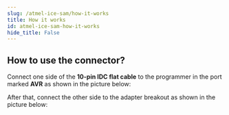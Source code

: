 ```yaml
---
slug: /atmel-ice-sam/how-it-works 
title: How it works
id: atmel-ice-sam-how-it-works 
hide_title: False
---  
```


## How to use the connector?

Connect one side of the **10-pin IDC flat cable** to the programmer in the port marked **AVR** as shown in the picture below:

<CenteredImage src="/img/atmel-ice-sam/step1.png" alt="Flat cable connected to Atmel-ICE" caption="Flat cable connected to Atmel-ICE" width="500px"/>

After that, connect the other side to the adapter breakout as shown in the picture below:

<CenteredImage src="/img/atmel-ice-sam/333215_connected.png" alt="Atmel ICE AVR adapter" caption="Atmel ICE AVR adapter" />